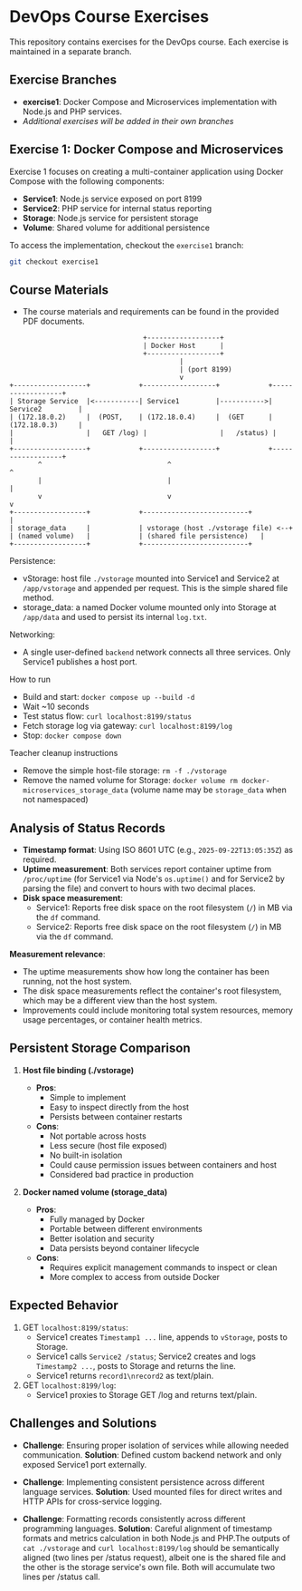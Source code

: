 # DevOps Course Exercises

This repository contains exercises for the DevOps course. Each exercise is maintained in a separate branch.

## Exercise Branches

- **exercise1**: Docker Compose and Microservices implementation with Node.js and PHP services.
- *Additional exercises will be added in their own branches*

## Exercise 1: Docker Compose and Microservices

Exercise 1 focuses on creating a multi-container application using Docker Compose with the following components:

- **Service1**: Node.js service exposed on port 8199
- **Service2**: PHP service for internal status reporting
- **Storage**: Node.js service for persistent storage
- **Volume**: Shared volume for additional persistence

To access the implementation, checkout the `exercise1` branch:

```bash
git checkout exercise1
```

## Course Materials

- The course materials and requirements can be found in the provided PDF documents.

```
                                 +------------------+
                                 | Docker Host      |
                                 +------------------+
                                          |
                                          | (port 8199)
                                          v
+------------------+            +------------------+            +------------------+
| Storage Service  |<-----------| Service1         |----------->| Service2         |
| (172.18.0.2)     |  (POST,    | (172.18.0.4)     |  (GET      | (172.18.0.3)     |
|                  |   GET /log) |                  |   /status) |                  |
+------------------+            +------------------+            +------------------+
       ^                               ^                              ^
       |                               |                              |
       v                               v                              v
+------------------+            +--------------------------+          |
| storage_data     |            | vstorage (host ./vstorage file) <--+
| (named volume)   |            | (shared file persistence)   |
+------------------+            +--------------------------+
```

Persistence:
- vStorage: host file `./vstorage` mounted into Service1 and Service2 at `/app/vstorage` and appended per request. This is the simple shared file method.
- storage_data: a named Docker volume mounted only into Storage at `/app/data` and used to persist its internal `log.txt`.

Networking:
- A single user-defined `backend` network connects all three services. Only Service1 publishes a host port.

How to run
- Build and start: `docker compose up --build -d`
- Wait ~10 seconds
- Test status flow: `curl localhost:8199/status`
- Fetch storage log via gateway: `curl localhost:8199/log`
- Stop: `docker compose down`

Teacher cleanup instructions
- Remove the simple host-file storage: `rm -f ./vstorage`
- Remove the named volume for Storage: `docker volume rm docker-microservices_storage_data` (volume name may be `storage_data` when not namespaced)

## Analysis of Status Records
- **Timestamp format**: Using ISO 8601 UTC (e.g., `2025-09-22T13:05:35Z`) as required.
- **Uptime measurement**: Both services report container uptime from `/proc/uptime` (for Service1 via Node's `os.uptime()` and for Service2 by parsing the file) and convert to hours with two decimal places.
- **Disk space measurement**: 
  - Service1: Reports free disk space on the root filesystem (`/`) in MB via the `df` command.
  - Service2: Reports free disk space on the root filesystem (`/`) in MB via the `df` command.

**Measurement relevance**:
- The uptime measurements show how long the container has been running, not the host system.
- The disk space measurements reflect the container's root filesystem, which may be a different view than the host system.
- Improvements could include monitoring total system resources, memory usage percentages, or container health metrics.

## Persistent Storage Comparison

1. **Host file binding (./vstorage)** 
   - **Pros**: 
     - Simple to implement
     - Easy to inspect directly from the host
     - Persists between container restarts
   - **Cons**: 
     - Not portable across hosts
     - Less secure (host file exposed)
     - No built-in isolation 
     - Could cause permission issues between containers and host
     - Considered bad practice in production

2. **Docker named volume (storage_data)**
   - **Pros**: 
     - Fully managed by Docker
     - Portable between different environments
     - Better isolation and security
     - Data persists beyond container lifecycle
   - **Cons**: 
     - Requires explicit management commands to inspect or clean
     - More complex to access from outside Docker

## Expected Behavior
1. GET `localhost:8199/status`:
   - Service1 creates `Timestamp1 ...` line, appends to `vStorage`, posts to Storage.
   - Service1 calls `Service2 /status`; Service2 creates and logs `Timestamp2 ...`, posts to Storage and returns the line.
   - Service1 returns `record1\nrecord2` as text/plain.
2. GET `localhost:8199/log`:
   - Service1 proxies to Storage GET /log and returns text/plain.

## Challenges and Solutions
- **Challenge**: Ensuring proper isolation of services while allowing needed communication.
  **Solution**: Defined custom backend network and only exposed Service1 port externally.

- **Challenge**: Implementing consistent persistence across different language services.
  **Solution**: Used mounted files for direct writes and HTTP APIs for cross-service logging.

- **Challenge**: Formatting records consistently across different programming languages.
  **Solution**: Careful alignment of timestamp formats and metrics calculation in both Node.js and PHP.The outputs of `cat ./vstorage` and `curl localhost:8199/log` should be semantically aligned (two lines per /status request), albeit one is the shared file and the other is the storage service's own file. Both will accumulate two lines per /status call.
